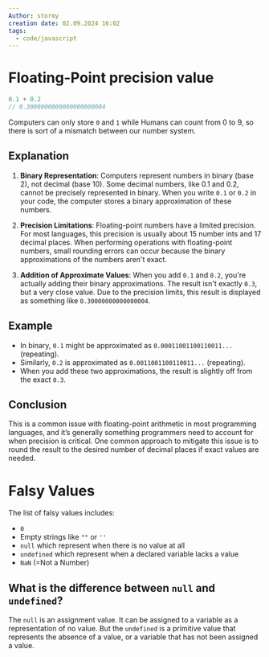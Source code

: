 ```yaml
---
Author: stormy
creation date: 02.09.2024 16:02
tags:
  - code/javascript
---
```

# Floating-Point precision value
```js
0.1 + 0.2
// 0.3000000000000000000004
```

Computers can only store `0` and `1` while Humans can count from 0 to 9, so there is sort of a mismatch between our number system.

## Explanation 
1. **Binary Representation**: Computers represent numbers in binary (base 2), not decimal (base 10). Some decimal numbers, like 0.1 and 0.2, cannot be precisely represented in binary. When you write `0.1` or `0.2` in your code, the computer stores a binary approximation of these numbers.

2. **Precision Limitations**: Floating-point numbers have a limited precision. For most languages, this precision is usually about 15 number ints and 17 decimal places. When performing operations with floating-point numbers, small rounding errors can occur because the binary approximations of the numbers aren't exact.

3. **Addition of Approximate Values**: When you add `0.1` and `0.2`, you're actually adding their binary approximations. The result isn't exactly `0.3`, but a very close value. Due to the precision limits, this result is displayed as something like `0.30000000000000004`.

## Example
- In binary, `0.1` might be approximated as `0.00011001100110011...` (repeating).
- Similarly, `0.2` is approximated as `0.0011001100110011...` (repeating).
- When you add these two approximations, the result is slightly off from the exact `0.3`.

## Conclusion
This is a common issue with floating-point arithmetic in most programming languages, and it’s generally something programmers need to account for when precision is critical. One common approach to mitigate this issue is to round the result to the desired number of decimal places if exact values are needed.
# Falsy Values

The list of falsy values includes:

- `0`
- Empty strings like `""` or `''`
- `null` which represent when there is no value at all
- `undefined` which represent when a declared variable lacks a value
- `NaN` (=Not a Number)
## What is the difference between `null` and `undefined`?
The `null` is an assignment value. It can be assigned to a variable as a representation of no value. But the `undefined` is a primitive value that represents the absence of a value, or a variable that has not been assigned a value.